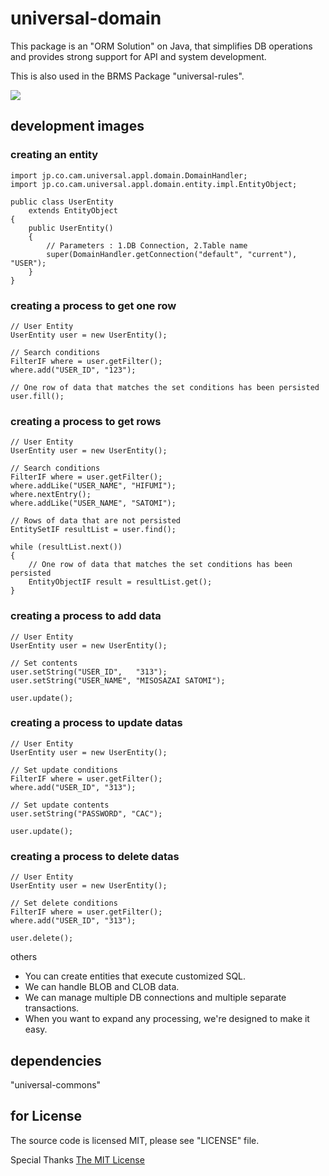 # universal-domain
This package is an "ORM Solution" on Java, that simplifies DB operations  
and provides strong support for API and system development.

This is also used in the BRMS Package "universal-rules".

<img src="https://camo.qiitausercontent.com/00f9cc65cdea735164a23edab49f10a1bf9cb56a/68747470733a2f2f696d672e736869656c64732e696f2f62616467652f2d4a6176612d3030373339362e7376673f6c6f676f3d6a617661267374796c653d666f722d7468652d6261646765">

## development images

### creating an entity
```
import jp.co.cam.universal.appl.domain.DomainHandler;
import jp.co.cam.universal.appl.domain.entity.impl.EntityObject;

public class UserEntity
    extends EntityObject
{
    public UserEntity()
    {
        // Parameters : 1.DB Connection, 2.Table name
        super(DomainHandler.getConnection("default", "current"), "USER");
    }
}
```

### creating a process to get one row
```
// User Entity
UserEntity user = new UserEntity();
			
// Search conditions
FilterIF where = user.getFilter();
where.add("USER_ID", "123");

// One row of data that matches the set conditions has been persisted
user.fill();
```

### creating a process to get rows
```
// User Entity
UserEntity user = new UserEntity();
			
// Search conditions
FilterIF where = user.getFilter();
where.addLike("USER_NAME", "HIFUMI");
where.nextEntry();
where.addLike("USER_NAME", "SATOMI");

// Rows of data that are not persisted
EntitySetIF resultList = user.find();

while (resultList.next())
{
    // One row of data that matches the set conditions has been persisted
    EntityObjectIF result = resultList.get();
}
```

### creating a process to add data
```
// User Entity
UserEntity user = new UserEntity();

// Set contents
user.setString("USER_ID",   "313");
user.setString("USER_NAME", "MISOSAZAI SATOMI");

user.update();
```

### creating a process to update datas
```
// User Entity
UserEntity user = new UserEntity();
			
// Set update conditions
FilterIF where = user.getFilter();
where.add("USER_ID", "313");

// Set update contents
user.setString("PASSWORD", "CAC");

user.update();
```

### creating a process to delete datas
```
// User Entity
UserEntity user = new UserEntity();
			
// Set delete conditions
FilterIF where = user.getFilter();
where.add("USER_ID", "313");

user.delete();
```

others
* You can create entities that execute customized SQL.
* We can handle BLOB and CLOB data.
* We can manage multiple DB connections and multiple separate transactions.
* When you want to expand any processing, we're designed to make it easy.

## dependencies
"universal-commons"

## for License
The source code is licensed MIT, please see "LICENSE" file.

Special Thanks [The MIT License](https://opensource.org/license/mit/)
